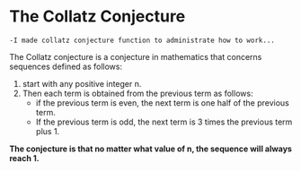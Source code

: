 # The Collatz Conjecture

    -I made collatz conjecture function to administrate how to work...
The Collatz conjecture is a conjecture in mathematics that concerns sequences defined as follows:
1. start with any positive integer n.
2. Then each term is obtained from the previous term as follows:
    * if the previous term is even, the next term is one half of the previous term.
   * If the previous term is odd, the next term is 3 times the previous term plus 1.

**The conjecture is that no matter what value of n, the sequence will always reach 1.**
